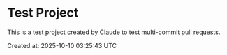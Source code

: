 # Test Project

This is a test project created by Claude to test multi-commit pull requests.

Created at: 2025-10-10 03:25:43 UTC
